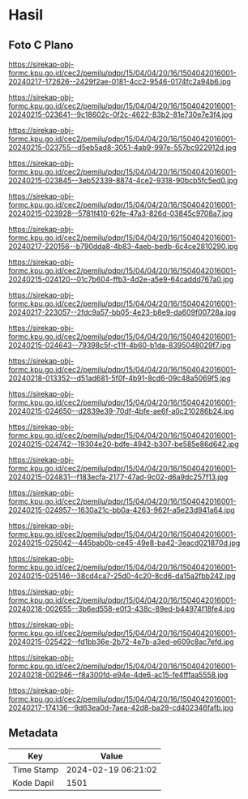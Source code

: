 # Hasil

## Foto C Plano

https://sirekap-obj-formc.kpu.go.id/cec2/pemilu/pdpr/15/04/04/20/16/1504042016001-20240217-172626--2429f2ae-0181-4cc2-9546-0174fc2a94b6.jpg

https://sirekap-obj-formc.kpu.go.id/cec2/pemilu/pdpr/15/04/04/20/16/1504042016001-20240215-023641--9c18602c-0f2c-4622-83b2-81e730e7e3f4.jpg

https://sirekap-obj-formc.kpu.go.id/cec2/pemilu/pdpr/15/04/04/20/16/1504042016001-20240215-023755--d5eb5ad8-3051-4ab9-997e-557bc922912d.jpg

https://sirekap-obj-formc.kpu.go.id/cec2/pemilu/pdpr/15/04/04/20/16/1504042016001-20240215-023845--3eb52339-8874-4ce2-9318-90bcb5fc5ed0.jpg

https://sirekap-obj-formc.kpu.go.id/cec2/pemilu/pdpr/15/04/04/20/16/1504042016001-20240215-023928--5781f410-62fe-47a3-826d-03845c9708a7.jpg

https://sirekap-obj-formc.kpu.go.id/cec2/pemilu/pdpr/15/04/04/20/16/1504042016001-20240217-220156--b790dda8-4b83-4aeb-bedb-6c4ce2810290.jpg

https://sirekap-obj-formc.kpu.go.id/cec2/pemilu/pdpr/15/04/04/20/16/1504042016001-20240215-024120--01c7b604-ffb3-4d2e-a5e9-64caddd767a0.jpg

https://sirekap-obj-formc.kpu.go.id/cec2/pemilu/pdpr/15/04/04/20/16/1504042016001-20240217-223057--2fdc9a57-bb05-4e23-b8e9-da609f00728a.jpg

https://sirekap-obj-formc.kpu.go.id/cec2/pemilu/pdpr/15/04/04/20/16/1504042016001-20240215-024643--79398c5f-c11f-4b60-b1da-8395048029f7.jpg

https://sirekap-obj-formc.kpu.go.id/cec2/pemilu/pdpr/15/04/04/20/16/1504042016001-20240218-013352--d51ad681-5f0f-4b91-8cd6-09c48a5069f5.jpg

https://sirekap-obj-formc.kpu.go.id/cec2/pemilu/pdpr/15/04/04/20/16/1504042016001-20240215-024650--d2839e39-70df-4bfe-ae6f-a0c210286b24.jpg

https://sirekap-obj-formc.kpu.go.id/cec2/pemilu/pdpr/15/04/04/20/16/1504042016001-20240215-024742--19304e20-bdfe-4942-b307-be585e86d642.jpg

https://sirekap-obj-formc.kpu.go.id/cec2/pemilu/pdpr/15/04/04/20/16/1504042016001-20240215-024831--f183ecfa-2177-47ad-9c02-d6a9dc257f13.jpg

https://sirekap-obj-formc.kpu.go.id/cec2/pemilu/pdpr/15/04/04/20/16/1504042016001-20240215-024957--1630a21c-bb0a-4263-962f-a5e23d941a64.jpg

https://sirekap-obj-formc.kpu.go.id/cec2/pemilu/pdpr/15/04/04/20/16/1504042016001-20240215-025042--445bab0b-ce45-49e8-ba42-3eacd021870d.jpg

https://sirekap-obj-formc.kpu.go.id/cec2/pemilu/pdpr/15/04/04/20/16/1504042016001-20240215-025146--38cd4ca7-25d0-4c20-8cd6-da15a2fbb242.jpg

https://sirekap-obj-formc.kpu.go.id/cec2/pemilu/pdpr/15/04/04/20/16/1504042016001-20240218-002655--3b6ed558-e0f3-438c-89ed-b44974f18fe4.jpg

https://sirekap-obj-formc.kpu.go.id/cec2/pemilu/pdpr/15/04/04/20/16/1504042016001-20240215-025422--fd1bb36e-2b72-4e7b-a3ed-e609c8ac7efd.jpg

https://sirekap-obj-formc.kpu.go.id/cec2/pemilu/pdpr/15/04/04/20/16/1504042016001-20240218-002946--f8a300fd-e94e-4de6-ac15-fe4fffaa5558.jpg

https://sirekap-obj-formc.kpu.go.id/cec2/pemilu/pdpr/15/04/04/20/16/1504042016001-20240217-174136--9d63ea0d-7aea-42d8-ba29-cd402346fafb.jpg


## Metadata

| Key        | Value               |
| ---------- | ------------------- |
| Time Stamp | 2024-02-19 06:21:02 |
| Kode Dapil | 1501                |



